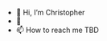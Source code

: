 - 👋 Hi, I’m Christopher
- 👀 
- 📫 How to reach me TBD

<!---
christopher-lu/christopher-lu is a ✨ special ✨ repository because its `README.md` (this file) appears on your GitHub profile.
You can click the Preview link to take a look at your changes.
--->
